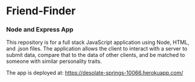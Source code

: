 # Friend-Finder #

### Node and Express App ###

This repository is for a full stack JavaScript application using Node, HTML, and .json files. The application allows the client to interact with a server to submit data, compare that to the data of other clients, and be matched to someone with similar personality traits.

The app is deployed at: https://desolate-springs-10066.herokuapp.com/

